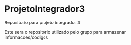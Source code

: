 # ProjetoIntegrador3
Repositorio para projeto integrador 3

Este sera o repositorio utilizado pelo grupo para armazenar informacoes/codigos
